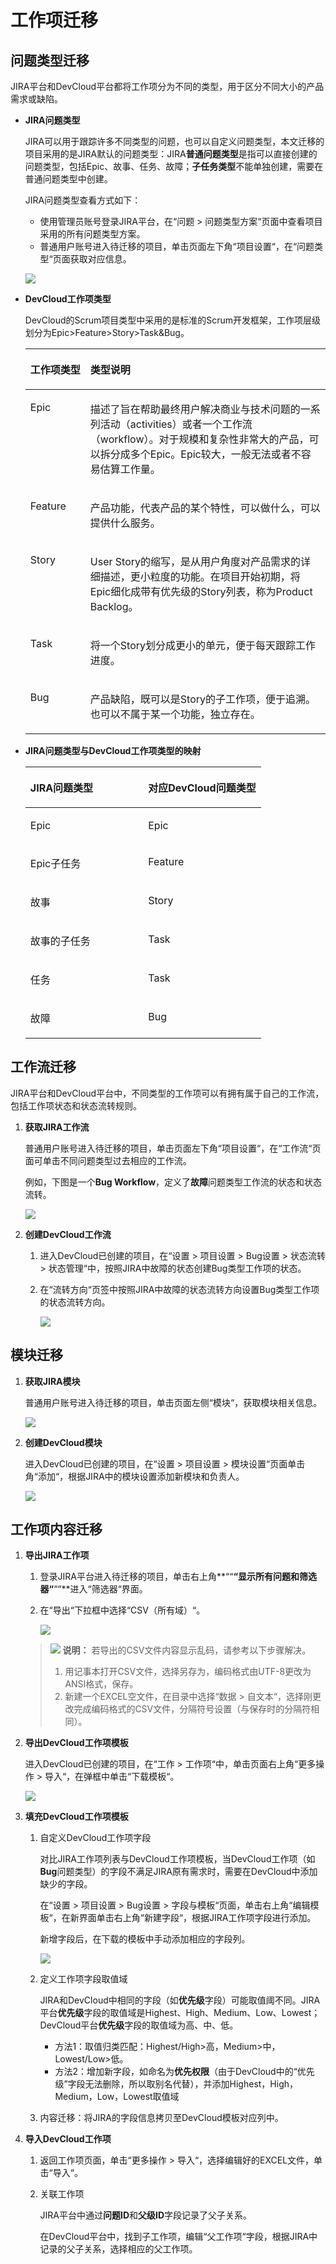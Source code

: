 # **工作项迁移**<a name="devcloud_migration_0016"></a>

## **问题类型迁移**<a name="section26811455114616"></a>

JIRA平台和DevCloud平台都将工作项分为不同的类型，用于区分不同大小的产品需求或缺陷。

-   **JIRA问题类型**

    JIRA可以用于跟踪许多不同类型的问题，也可以自定义问题类型，本文迁移的项目采用的是JIRA默认的问题类型：JIRA**普通问题类型**是指可以直接创建的问题类型，包括Epic、故事、任务、故障；**子任务类型**不能单独创建，需要在普通问题类型中创建。

    JIRA问题类型查看方式如下：

    -   使用管理员账号登录JIRA平台，在“问题  \>  问题类型方案“页面中查看项目采用的所有问题类型方案。
    -   普通用户账号进入待迁移的项目，单击页面左下角“项目设置“，在“问题类型“页面获取对应信息。

    ![](figures/JIRAProjectMigration_009_IssueType.png)

-   **DevCloud工作项类型**

    DevCloud的Scrum项目类型中采用的是标准的Scrum开发框架，工作项层级划分为Epic\>Feature\>Story\>Task&Bug。

    <a name="table191612332459"></a>
    <table><thead align="left"><tr id="row12916153320456"><th class="cellrowborder" valign="top" width="20%" id="mcps1.1.3.1.1"><p id="p89161339457"><a name="p89161339457"></a><a name="p89161339457"></a><strong id="b13198204134511"><a name="b13198204134511"></a><a name="b13198204134511"></a>工作项类型</strong></p>
    </th>
    <th class="cellrowborder" valign="top" width="80%" id="mcps1.1.3.1.2"><p id="p091623394513"><a name="p091623394513"></a><a name="p091623394513"></a><strong id="b193283034611"><a name="b193283034611"></a><a name="b193283034611"></a>类型说明</strong></p>
    </th>
    </tr>
    </thead>
    <tbody><tr id="row109166337455"><td class="cellrowborder" valign="top" width="20%" headers="mcps1.1.3.1.1 "><p id="p109167335456"><a name="p109167335456"></a><a name="p109167335456"></a>Epic</p>
    </td>
    <td class="cellrowborder" valign="top" width="80%" headers="mcps1.1.3.1.2 "><p id="p19171533164518"><a name="p19171533164518"></a><a name="p19171533164518"></a>描述了旨在帮助最终用户解决商业与技术问题的一系列活动（activities）或者一个工作流（workflow）。对于规模和复杂性非常大的产品，可以拆分成多个Epic。Epic较大，一般无法或者不容易估算工作量。</p>
    </td>
    </tr>
    <tr id="row1091723394510"><td class="cellrowborder" valign="top" width="20%" headers="mcps1.1.3.1.1 "><p id="p6917833184513"><a name="p6917833184513"></a><a name="p6917833184513"></a>Feature</p>
    </td>
    <td class="cellrowborder" valign="top" width="80%" headers="mcps1.1.3.1.2 "><p id="p4917113334518"><a name="p4917113334518"></a><a name="p4917113334518"></a>产品功能，代表产品的某个特性，可以做什么，可以提供什么服务。</p>
    </td>
    </tr>
    <tr id="row991717333455"><td class="cellrowborder" valign="top" width="20%" headers="mcps1.1.3.1.1 "><p id="p12917123324518"><a name="p12917123324518"></a><a name="p12917123324518"></a>Story</p>
    </td>
    <td class="cellrowborder" valign="top" width="80%" headers="mcps1.1.3.1.2 "><p id="p9917183315456"><a name="p9917183315456"></a><a name="p9917183315456"></a>User Story的缩写，是从用户角度对产品需求的详细描述，更小粒度的功能。在项目开始初期，将Epic细化成带有优先级的Story列表，称为Product Backlog。</p>
    </td>
    </tr>
    <tr id="row491743320458"><td class="cellrowborder" valign="top" width="20%" headers="mcps1.1.3.1.1 "><p id="p179175331454"><a name="p179175331454"></a><a name="p179175331454"></a>Task</p>
    </td>
    <td class="cellrowborder" valign="top" width="80%" headers="mcps1.1.3.1.2 "><p id="p139171933114520"><a name="p139171933114520"></a><a name="p139171933114520"></a>将一个Story划分成更小的单元，便于每天跟踪工作进度。</p>
    </td>
    </tr>
    <tr id="row1491793344518"><td class="cellrowborder" valign="top" width="20%" headers="mcps1.1.3.1.1 "><p id="p18917173334513"><a name="p18917173334513"></a><a name="p18917173334513"></a>Bug</p>
    </td>
    <td class="cellrowborder" valign="top" width="80%" headers="mcps1.1.3.1.2 "><p id="p0917183354519"><a name="p0917183354519"></a><a name="p0917183354519"></a>产品缺陷，既可以是Story的子工作项，便于追溯。也可以不属于某一个功能，独立存在。</p>
    </td>
    </tr>
    </tbody>
    </table>

-   **JIRA问题类型与DevCloud工作项类型的映射**

    <a name="table169116377499"></a>
    <table><thead align="left"><tr id="row126921737174918"><th class="cellrowborder" valign="top" width="50%" id="mcps1.1.3.1.1"><p id="p1269212377494"><a name="p1269212377494"></a><a name="p1269212377494"></a><strong id="b4692143724911"><a name="b4692143724911"></a><a name="b4692143724911"></a>JIRA问题类型</strong></p>
    </th>
    <th class="cellrowborder" valign="top" width="50%" id="mcps1.1.3.1.2"><p id="p19692173704910"><a name="p19692173704910"></a><a name="p19692173704910"></a><strong id="b18692203713494"><a name="b18692203713494"></a><a name="b18692203713494"></a>对应DevCloud问题类型</strong></p>
    </th>
    </tr>
    </thead>
    <tbody><tr id="row17692637174916"><td class="cellrowborder" valign="top" width="50%" headers="mcps1.1.3.1.1 "><p id="p126921337174918"><a name="p126921337174918"></a><a name="p126921337174918"></a>Epic</p>
    </td>
    <td class="cellrowborder" valign="top" width="50%" headers="mcps1.1.3.1.2 "><p id="p17692203734911"><a name="p17692203734911"></a><a name="p17692203734911"></a>Epic</p>
    </td>
    </tr>
    <tr id="row669217371490"><td class="cellrowborder" valign="top" width="50%" headers="mcps1.1.3.1.1 "><p id="p18692153712493"><a name="p18692153712493"></a><a name="p18692153712493"></a>Epic子任务</p>
    </td>
    <td class="cellrowborder" valign="top" width="50%" headers="mcps1.1.3.1.2 "><p id="p18692143774918"><a name="p18692143774918"></a><a name="p18692143774918"></a>Feature</p>
    </td>
    </tr>
    <tr id="row66925374498"><td class="cellrowborder" valign="top" width="50%" headers="mcps1.1.3.1.1 "><p id="p19692153713499"><a name="p19692153713499"></a><a name="p19692153713499"></a>故事</p>
    </td>
    <td class="cellrowborder" valign="top" width="50%" headers="mcps1.1.3.1.2 "><p id="p16692437174913"><a name="p16692437174913"></a><a name="p16692437174913"></a>Story</p>
    </td>
    </tr>
    <tr id="row46921637134916"><td class="cellrowborder" valign="top" width="50%" headers="mcps1.1.3.1.1 "><p id="p18692737154911"><a name="p18692737154911"></a><a name="p18692737154911"></a>故事的子任务</p>
    </td>
    <td class="cellrowborder" valign="top" width="50%" headers="mcps1.1.3.1.2 "><p id="p14692937204920"><a name="p14692937204920"></a><a name="p14692937204920"></a>Task</p>
    </td>
    </tr>
    <tr id="row6692143714490"><td class="cellrowborder" valign="top" width="50%" headers="mcps1.1.3.1.1 "><p id="p56921037104911"><a name="p56921037104911"></a><a name="p56921037104911"></a>任务</p>
    </td>
    <td class="cellrowborder" valign="top" width="50%" headers="mcps1.1.3.1.2 "><p id="p166928376491"><a name="p166928376491"></a><a name="p166928376491"></a>Task</p>
    </td>
    </tr>
    <tr id="row18692037134920"><td class="cellrowborder" valign="top" width="50%" headers="mcps1.1.3.1.1 "><p id="p11692173717492"><a name="p11692173717492"></a><a name="p11692173717492"></a>故障</p>
    </td>
    <td class="cellrowborder" valign="top" width="50%" headers="mcps1.1.3.1.2 "><p id="p369212372491"><a name="p369212372491"></a><a name="p369212372491"></a>Bug</p>
    </td>
    </tr>
    </tbody>
    </table>


## **工作流迁移**<a name="section118211452144818"></a>

JIRA平台和DevCloud平台中，不同类型的工作项可以有拥有属于自己的工作流，包括工作项状态和状态流转规则。

1.  **获取JIRA工作流**

    普通用户账号进入待迁移的项目，单击页面左下角“项目设置“，在“工作流“页面可单击不同问题类型过去相应的工作流。

    例如，下图是一个**Bug Workflow**，定义了**故障**问题类型工作流的状态和状态流转。

    ![](figures/JIRAProjectMigration_011_BugWorkflow.png)

2.  **创建DevCloud工作流**
    1.  进入DevCloud已创建的项目，在“设置  \>  项目设置  \>  Bug设置  \>  状态流转  \>  状态管理“中，按照JIRA中故障的状态创建Bug类型工作项的状态。
    2.  在“流转方向“页签中按照JIRA中故障的状态流转方向设置Bug类型工作项的状态流转方向。

        ![](figures/JIRAProjectMigration_012_NewState.png)



## **模块迁移**<a name="section1231020414495"></a>

1.  **获取JIRA模块**

    普通用户账号进入待迁移的项目，单击页面左侧“模块“，获取模块相关信息。

    ![](figures/JIRAProjectMigration_014_SrcModule.png)

2.  **创建DevCloud模块**

    进入DevCloud已创建的项目，在“设置  \>  项目设置  \>  模块设置“页面单击角“添加“，根据JIRA中的模块设置添加新模块和负责人。

    ![](figures/JIRAProjectMigration_015_DstModule.png)


## **工作项内容迁移**<a name="section18743815154912"></a>

1.  **导出JIRA工作项**

    1.  登录JIRA平台进入待迁移的项目，单击右上角**““**“显示所有问题和筛选器“**““**进入“筛选器“界面。
    2.  在“导出“下拉框中选择“CSV（所有域）“。

        ![](figures/JIRAProjectMigration_016_BacklogExport.png)

    >![](public_sys-resources/icon-note.gif) **说明：** 
    >若导出的CSV文件内容显示乱码，请参考以下步骤解决。
    >1.  用记事本打开CSV文件，选择另存为，编码格式由UTF-8更改为ANSI格式，保存。
    >2.  新建一个EXCEL空文件，在目录中选择“数据  \>  自文本“，选择刚更改完成编码格式的CSV文件，分隔符号设置（与保存时的分隔符相同）。

2.  **导出DevCloud工作项模板**

    进入DevCloud已创建的项目，在“工作  \>  工作项“中，单击页面右上角“更多操作  \>  导入“，在弹框中单击“下载模板“。

    ![](figures/JIRAProjectMigration_017_DownloadTemp.png)

3.  **填充DevCloud工作项模板**
    1.  自定义DevCloud工作项字段

        对比JIRA工作项列表与DevCloud工作项模板，当DevCloud工作项（如**Bug**问题类型）的字段不满足JIRA原有需求时，需要在DevCloud中添加缺少的字段。

        在“设置  \>  项目设置  \>  Bug设置  \>  字段与模板“页面，单击右上角“编辑模板“，在新界面单击右上角“新建字段“，根据JIRA工作项字段进行添加。

        新增字段后，在下载的模板中手动添加相应的字段列。

        ![](figures/JIRAProjectMigration_018_NewWord.png)

    2.  定义工作项字段取值域

        JIRA和DevCloud中相同的字段（如**优先级**字段）可能取值阈不同。JIRA平台**优先级**字段的取值域是Highest、High、Medium、Low、Lowest；DevCloud平台**优先级**字段的取值域为高、中、低。

        -   方法1：取值归类匹配：Highest/High\>高，Medium\>中，Lowest/Low\>低。
        -   方法2：增加新字段，如命名为**优先权限**（由于DevCloud中的“优先级”字段无法删除，所以取别名代替），并添加Highest，High，Medium，Low，Lowest取值域

    3.  内容迁移：将JIRA的字段信息拷贝至DevCloud模板对应列中。

4.  **导入DevCloud工作项**
    1.  返回工作项页面，单击“更多操作  \>  导入“，选择编辑好的EXCEL文件，单击“导入“。
    2.  关联工作项

        JIRA平台中通过**问题ID**和**父级ID**字段记录了父子关系。

        在DevCloud平台中，找到子工作项，编辑“父工作项“字段，根据JIRA中记录的父子关系，选择相应的父工作项。



